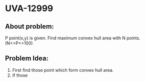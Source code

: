 # UVA-12999

## About problem:  
P point(x,y) is given. Find maximum convex hull area with N points. (N<=P<=100)
  

## Problem Idea:  

 1. First find those point which form convex hull area.
 2. If those 
<!--stackedit_data:
eyJoaXN0b3J5IjpbLTI1MDExODExM119
-->